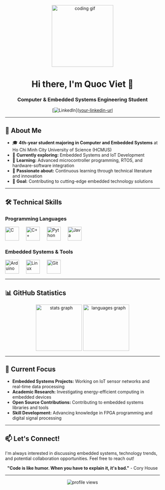 <div align="center">
  <img height="200" src="https://camo.githubusercontent.com/62da68eb62b1e5f175f7d1f0191dd89a653d7908feb22d37d4a0ab07365d6791/68747470733a2f2f6d656469612e67697068792e636f6d2f6d656469612f4d3967624264396e6244724f5475314d71782f67697068792e676966" alt="coding gif" />
</div>

<h1 align="center">Hi there, I'm Quoc Viet 👋</h1>
<h3 align="center">Computer & Embedded Systems Engineering Student </h3>

<div align="center">
  
[![LinkedIn](https://img.shields.io/badge/LinkedIn-0077B5?style=for-the-badge&logo=linkedin&logoColor=white)]([your-linkedin-url](https://www.linkedin.com/in/quoc-viet-tran-3a6b3a301/)

</div>

---

## 🚀 About Me

- 🎓 **4th-year student majoring in Computer and Embedded Systems** at Ho Chi Minh City University of Science (HCMUS)
- 🔬 **Currently exploring:** Embedded Systems and IoT Development
- 🌱 **Learning:** Advanced microcontroller programming, RTOS, and hardware-software integration
- 📖 **Passionate about:** Continuous learning through technical literature and innovation
- 🎯 **Goal:** Contributing to cutting-edge embedded technology solutions

---

## 🛠️ Technical Skills

### Programming Languages
<div align="left">
  <img src="https://cdn.jsdelivr.net/gh/devicons/devicon/icons/c/c-original.svg" height="45" alt="C"  />
  <img width="15" />
  <img src="https://cdn.jsdelivr.net/gh/devicons/devicon/icons/cplusplus/cplusplus-original.svg" height="45" alt="C++"  />
  <img width="15" />
  <img src="https://cdn.jsdelivr.net/gh/devicons/devicon/icons/python/python-original.svg" height="45" alt="Python"  />
  <img width="15" />
  <img src="https://cdn.jsdelivr.net/gh/devicons/devicon/icons/java/java-original.svg" height="45" alt="Java"  />
</div>

### Embedded Systems & Tools
<div align="left">
  <img src="https://cdn.jsdelivr.net/gh/devicons/devicon/icons/arduino/arduino-original.svg" height="45" alt="Arduino"  />
  <img width="15" />
  <img src="https://cdn.jsdelivr.net/gh/devicons/devicon/icons/linux/linux-original.svg" height="45" alt="Linux"  />
  <img width="15" />
  <img src="https://cdn.jsdelivr.net/gh/devicons/devicon/icons/git/git-original.svg" height="45" alt="Git"  />
</div>

---

## 📊 GitHub Statistics

<div align="center">
  <img src="https://github-readme-stats.vercel.app/api?username=yourusername&hide_title=false&hide_rank=false&show_icons=true&include_all_commits=true&count_private=true&disable_animations=false&theme=dracula&locale=en&hide_border=false" height="150" alt="stats graph"  />
  <img src="https://github-readme-stats.vercel.app/api/top-langs?username=yourusername&locale=en&hide_title=false&layout=compact&card_width=320&langs_count=5&theme=dracula&hide_border=false" height="150" alt="languages graph"  />
</div>

---

## 🎯 Current Focus

- **Embedded Systems Projects:** Working on IoT sensor networks and real-time data processing
- **Academic Research:** Investigating energy-efficient computing in embedded devices
- **Open Source Contributions:** Contributing to embedded systems libraries and tools
- **Skill Development:** Advancing knowledge in FPGA programming and digital signal processing

---

## 📫 Let's Connect!

I'm always interested in discussing embedded systems, technology trends, and potential collaboration opportunities. Feel free to reach out!

<div align="center">

**"Code is like humor. When you have to explain it, it's bad."** - Cory House

</div>

---

<div align="center">
  <img src="https://komarev.com/ghpvc/?username=yourusername&label=Profile%20views&color=0e75b6&style=flat" alt="profile views" />
</div>
